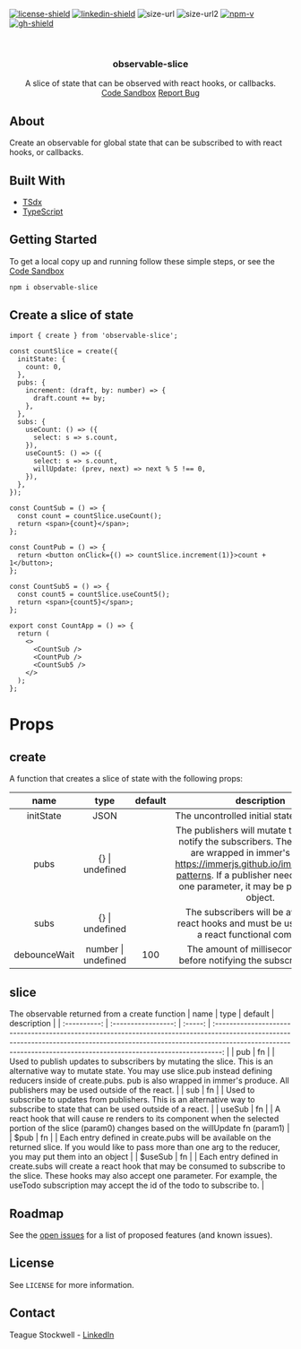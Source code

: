 [![license-shield]][license-url] [![linkedin-shield]][linkedin-url] ![size-url] ![size-url2] [![npm-v]][npm-url] [![gh-shield]][gh-url]

[license-shield]: https://img.shields.io/github/license/teaguestockwell/observable-slice.svg
[license-url]: https://github.com/teaguestockwell/observable-slice/blob/master/LICENSE
[linkedin-shield]: https://img.shields.io/badge/-LinkedIn-black.svg?logo=linkedin&colorB=555
[linkedin-url]: https://www.linkedin.com/in/teague-stockwell/
[size-url]: https://img.shields.io/bundlephobia/minzip/observable-slice
[size-url2]: https://img.shields.io/bundlephobia/min/observable-slice
[npm-v]: https://img.shields.io/npm/v/observable-slice
[npm-url]: https://www.npmjs.com/package/observable-slice
[gh-shield]: https://img.shields.io/badge/-GitHub-black.svg?logo=github&colorB=555
[gh-url]: https://github.com/teaguestockwell/observable-slice

<!-- PROJECT LOGO -->
<br />
<p align="center">
  <a href="https://github.com/teaguestockwell/observable-slice">
  </a>

  <h3 align="center">observable-slice</h3>

  <p align="center">
    A slice of state that can be observed with react hooks, or callbacks.
    <br />
    <a href="https://codesandbox.io/s/observable-slice-sh6e33">Code Sandbox</a>
    <a href="https://github.com/teaguestockwell/observable-slice/issues">Report Bug</a>
  </p>
</p>

## About

Create an observable for global state that can be subscribed to with react hooks, or callbacks.

## Built With

- [TSdx](https://github.com/formium/tsdx)
- [TypeScript](https://www.typescriptlang.org)

## Getting Started

To get a local copy up and running follow these simple steps, or see the [Code Sandbox](https://codesandbox.io/s/observable-slice-sh6e33)

```sh
npm i observable-slice
```

## Create a slice of state

```tsx
import { create } from 'observable-slice';

const countSlice = create({
  initState: {
    count: 0,
  },
  pubs: {
    increment: (draft, by: number) => {
      draft.count += by;
    },
  },
  subs: {
    useCount: () => ({
      select: s => s.count,
    }),
    useCount5: () => ({
      select: s => s.count,
      willUpdate: (prev, next) => next % 5 !== 0,
    }),
  },
});

const CountSub = () => {
  const count = countSlice.useCount();
  return <span>{count}</span>;
};

const CountPub = () => {
  return <button onClick={() => countSlice.increment(1)}>count + 1</button>;
};

const CountSub5 = () => {
  const count5 = countSlice.useCount5();
  return <span>{count5}</span>;
};

export const CountApp = () => {
  return (
    <>
      <CountSub />
      <CountPub />
      <CountSub5 />
    </>
  );
};
```

# Props

## create
A function that creates a slice of state with the following props:

|     name     |        type         | default |                                                                                                                  description                                                                                                                   |
| :----------: | :-----------------: | :-----: | :--------------------------------------------------------------------------------------------------------------------------------------------------------------------------------------------------------------------------------------------: |
|  initState   |        JSON         |         |                                                                                                  The uncontrolled initial state of the slice.                                                                                                  |
|     pubs     |   {} \| undefined   |         | The publishers will mutate the slice then notify the subscribers. These reducers are wrapped in immer's produce: https://immerjs.github.io/immer/update-patterns. If a publisher needs more than one parameter, it may be passed as an object. |
|     subs     |   {} \| undefined   |         |                                                                   The subscribers will be available as react hooks and must be used inside of a react functional component.                                                                    |
| debounceWait | number \| undefined |   100   |                                                                                   The amount of milliseconds to wait before notifying the subscribers again.                                                                                   |

## slice
The observable returned from a create function
|     name     |        type         | default |                                                                                                                  description                                                                                                                   |
| :----------: | :-----------------: | :-----: | :--------------------------------------------------------------------------------------------------------------------------------------------------------------------------------------------------------------------------------------------: |
| pub          |        fn           |         | Used to publish updates to subscribers by mutating the slice. This is an alternative way to mutate state. You may use slice.pub instead defining reducers inside of create.pubs. pub is also wrapped in immer's produce. All publishers may be used outside of the react.                       |
| sub          |        fn           |         | Used to subscribe to updates from publishers. This is an alternative way to subscribe to state that can be used outside of a react.                                                                                                            |
| useSub       |        fn           |         | A react hook that will cause re renders to its component when the selected portion of the slice (param0) changes based on the willUpdate fn (param1)                                                                                           |
| $pub         |        fn           |         | Each entry defined in create.pubs will be available on the returned slice. If you would like to pass more than one arg to the reducer, you may put them into an object                                                                         |
| $useSub      |        fn           |         | Each entry defined in create.subs will create a react hook that may be consumed to subscribe to the slice. These hooks may also accept one parameter. For example, the useTodo subscription may accept the id of the todo to subscribe to.     |
## Roadmap

See the [open issues](https://github.com/tsappdevelopment/observable-slice/issues) for a list of proposed features (and known issues).

## License

See `LICENSE` for more information.

## Contact

Teague Stockwell - [LinkedIn](https://www.linkedin.com/in/teague-stockwell)
